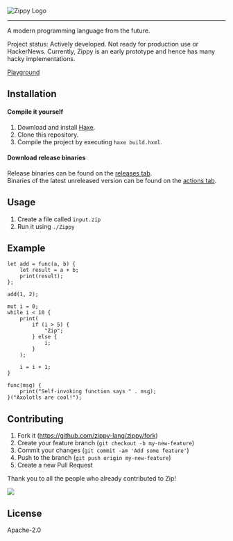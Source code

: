 ![Zippy Logo](https://raw.githubusercontent.com/zippy-lang/media/main/logo-128x128.png)

---

A modern programming language from the future.

Project status: Actively developed. Not ready for production use or HackerNews.
Currently, Zippy is an early prototype and hence has many hacky implementations.

<a href="https://zippy.indiealistic.studio">Playground</a>

## Installation
#### Compile it yourself
1. Download and install [Haxe](https://haxe.org/).
2. Clone this repository.
3. Compile the project by executing `haxe build.hxml`.

#### Download release binaries
Release binaries can be found on the [releases tab](https://github.com/zippy-lang/zippy/releases). \
Binaries of the latest unreleased version can be found on the [actions tab](https://github.com/zippy-lang/zippy/actions).

## Usage

1. Create a file called `input.zip`
2. Run it using `./Zippy`

## Example
```
let add = func(a, b) {
    let result = a + b;
    print(result);
};

add(1, 2);

mut i = 0;
while i < 10 {
    print(
        if (i > 5) {
            "Zip";
        } else {
            i;
        }
    );

    i = i + 1;
}

func(msg) {
    print("Self-invoking function says " . msg);
}("Axolotls are cool!");
```

## Contributing

1. Fork it (<https://github.com/zippy-lang/zippy/fork>)
2. Create your feature branch (`git checkout -b my-new-feature`)
3. Commit your changes (`git commit -am 'Add some feature'`)
4. Push to the branch (`git push origin my-new-feature`)
5. Create a new Pull Request

Thank you to all the people who already contributed to Zip!

<a href="https://github.com/zippy-lang/zippy/graphs/contributors">
  <img src="https://contributors-img.firebaseapp.com/image?repo=zippy-lang/zippy" />
</a>

## License

Apache-2.0
